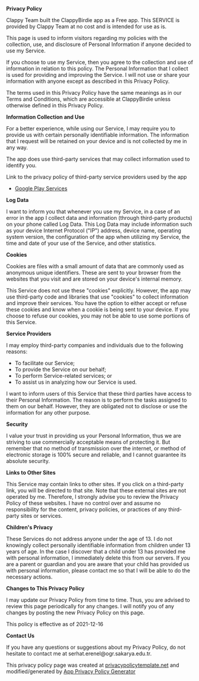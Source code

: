 **Privacy Policy**

Clappy Team built the ClappyBirdie app as a Free app. This SERVICE is
provided by Clappy Team at no cost and is intended for use as is.

This page is used to inform visitors regarding my policies with the
collection, use, and disclosure of Personal Information if anyone
decided to use my Service.

If you choose to use my Service, then you agree to the collection and
use of information in relation to this policy. The Personal Information
that I collect is used for providing and improving the Service. I will
not use or share your information with anyone except as described in
this Privacy Policy.

The terms used in this Privacy Policy have the same meanings as in our
Terms and Conditions, which are accessible at ClappyBirdie unless
otherwise defined in this Privacy Policy.

**Information Collection and Use**

For a better experience, while using our Service, I may require you to
provide us with certain personally identifiable information. The
information that I request will be retained on your device and is not
collected by me in any way.

<div>

The app does use third-party services that may collect information used
to identify you.

Link to the privacy policy of third-party service providers used by the
app

-   [Google Play Services](https://www.google.com/policies/privacy/)

</div>

**Log Data**

I want to inform you that whenever you use my Service, in a case of an
error in the app I collect data and information (through third-party
products) on your phone called Log Data. This Log Data may include
information such as your device Internet Protocol ("IP") address, device
name, operating system version, the configuration of the app when
utilizing my Service, the time and date of your use of the Service, and
other statistics.

**Cookies**

Cookies are files with a small amount of data that are commonly used as
anonymous unique identifiers. These are sent to your browser from the
websites that you visit and are stored on your device\'s internal
memory.

This Service does not use these "cookies" explicitly. However, the app
may use third-party code and libraries that use "cookies" to collect
information and improve their services. You have the option to either
accept or refuse these cookies and know when a cookie is being sent to
your device. If you choose to refuse our cookies, you may not be able to
use some portions of this Service.

**Service Providers**

I may employ third-party companies and individuals due to the following
reasons:

-   To facilitate our Service;
-   To provide the Service on our behalf;
-   To perform Service-related services; or
-   To assist us in analyzing how our Service is used.

I want to inform users of this Service that these third parties have
access to their Personal Information. The reason is to perform the tasks
assigned to them on our behalf. However, they are obligated not to
disclose or use the information for any other purpose.

**Security**

I value your trust in providing us your Personal Information, thus we
are striving to use commercially acceptable means of protecting it. But
remember that no method of transmission over the internet, or method of
electronic storage is 100% secure and reliable, and I cannot guarantee
its absolute security.

**Links to Other Sites**

This Service may contain links to other sites. If you click on a
third-party link, you will be directed to that site. Note that these
external sites are not operated by me. Therefore, I strongly advise you
to review the Privacy Policy of these websites. I have no control over
and assume no responsibility for the content, privacy policies, or
practices of any third-party sites or services.

**Children's Privacy**

<div>

These Services do not address anyone under the age of 13. I do not
knowingly collect personally identifiable information from children
under 13 years of age. In the case I discover that a child under 13 has
provided me with personal information, I immediately delete this from
our servers. If you are a parent or guardian and you are aware that your
child has provided us with personal information, please contact me so
that I will be able to do the necessary actions.

</div>

**Changes to This Privacy Policy**

I may update our Privacy Policy from time to time. Thus, you are advised
to review this page periodically for any changes. I will notify you of
any changes by posting the new Privacy Policy on this page.

This policy is effective as of 2021-12-16

**Contact Us**

If you have any questions or suggestions about my Privacy Policy, do not
hesitate to contact me at serhat.erenel\@ogr.sakarya.edu.tr.

This privacy policy page was created at
[privacypolicytemplate.net](https://privacypolicytemplate.net) and
modified/generated by [App Privacy Policy
Generator](https://app-privacy-policy-generator.nisrulz.com/)
